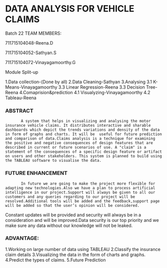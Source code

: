 # DATA ANALYSIS FOR VEHICLE CLAIMS  

Batch 22
TEAM MEMBERS:

711715104048-Reena.D

711715104052-Sathyan.S

711715104072-Vinayagamoorthy.G

Module Split-up

1.Data collection-(Done by all)
2.Data Cleaning-Sathyan
3.Analysing
  3.1 K-Means-Vinayagamoorthy
  3.3 Linear Regression-Reena
  3.3 Decision Tree-Reena
4.Comaprision&prediction
  4.1 Visualyzing-Vinayagamoorthy
  4.2 Tableau-Reena

### ABSTRACT
           A system that helps in visualizing and analysing the motor insurance vehicle claims. It distributes interactive and sharable dashboards which depict the trends variations and density of the data in form of graphs and charts. It will be  useful for future prediction and comparison of data.Claims analysis is a technique for examining the positive and negative consequences of design features that are described in current or future scenarios of use. A "claim" is a statement of the consequences of a specific design feature or artifact on users and other stakeholders. This system is planned to build using the TABLEAU software to visualise the data.
   
### FUTURE ENHANCEMENT
           In future we are going to make the project more flexible for adapting new technologies.Also we have a plan to process artificial intelligence in our project.Support will always be given to all our customers and any queries regarding to our project will be resolved.Additional tools will be added and the feedback,support page will be added so that the user’s opinion will be considered.
Constant updates will be provided and security will always be in a consideration and will be improved.Data security is our top priority and we make sure any data without our knowledge will not be leaked.

### ADVANTAGE:

1.Working on large number of data using TABLEAU
2.Classify the insurance claim details
3.Visualizing the data in the form of charts and graphs.
4.Predict the types of claims.
5.Future Prediction
